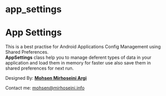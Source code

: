 app_settings
==========

<h1>App Settings</h1>
<p>This is a best practise for Android Applications Config Management using Shared Preferences.<br />
<b>AppSettings</b> class help you to manage deferent types of data in your application and load them in memory for faster use also save them in shared preferences for next run.</p>

Designed By: <a href="http://www.mirhoseini.info" target="_blank"><b>Mohsen Mirhoseini Argi</b></a><br />

Contact me: mohsen@mirhoseini.info
